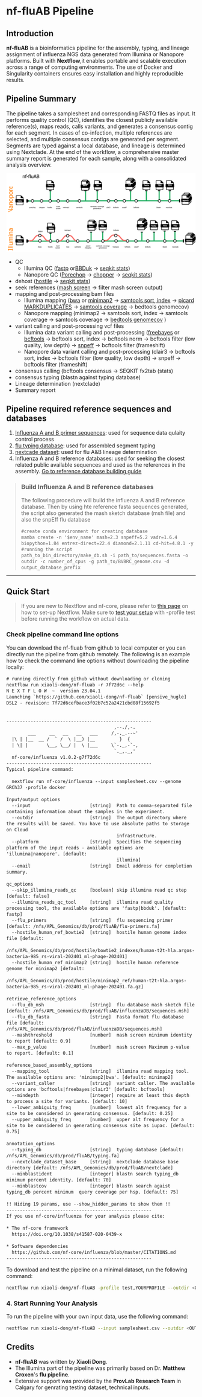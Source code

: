 # nf-fluAB Pipeline

## Introduction

**nf-fluAB** is a bioinformatics pipeline for the assembly, typing, and lineage assignment of influenza NGS data generated from Illumina or Nanopore platforms. Built with **Nextflow**,it enables portable and scalable execution across a range of computing environments. The use of Docker and Singularity containers ensures easy installation and highly reproducible results.


## Pipeline Summary
The pipeline takes a samplesheet and corresponding FASTQ files as input. It performs quality control (QC), identifies the closest publicly available reference(s), maps reads, calls variants, and generates a consensus contig for each segment. In cases of co-infection, multiple references are selected, and multiple consensus contigs are generated per segment. Segments are typed against a local database, and lineage is determined using Nextclade. At the end of the workflow, a comprehensive master summary report is generated for each sample, along with a consolidated analysis overview.

![Pipeline Diagram](assets/nf-fluab-drawio.svg)


* QC
  * Illumina QC ([fastp](https://github.com/OpenGene/fastp) or[BBDuk](https://jgi.doe.gov/data-and-tools/software-tools/bbtools/bb-tools-user-guide/bbduk-guide/) -> [seqkit stats](https://bioinf.shenwei.me/seqkit/usage/#stats))
  * Nanopore QC ([Porechop](https://github.com/rrwick/Porechop) -> [chopper](https://github.com/wdecoster/chopper) -> [seqkit stats](https://bioinf.shenwei.me/seqkit/usage/#stats))
* dehost ([hostile](https://github.com/bede/hostile) -> [seqkit stats](https://bioinf.shenwei.me/seqkit/usage/#stats))
* seek references ([mash screen](https://github.com/marbl/Mash) -> filter mash screen output)
* mapping and post-processing bam files
  * Illumina mapping ([bwa](https://github.com/lh3/bwa) or [minimap2](https://github.com/lh3/minimap2) -> [samtools sort, index](https://www.htslib.org/doc/samtools.html) -> [picard MARKDUPLICATES](https://broadinstitute.github.io/picard/command-line-overview.html#MarkDuplicates) -> [samtools coverage](https://www.htslib.org/doc/samtools-coverage.html) -> bedtools genomecov)
  * Nanopore mapping (minimap2 -> samtools sort, index -> samtools coverage -> samtools coverage -> [bedtools genomecov](https://bedtools.readthedocs.io/en/latest/content/overview.html) )
* variant calling and post-processing vcf files
  * Illumina data variant calling and post-processing ([freebayes](https://github.com/freebayes/freebayes) or [bcftools](https://samtools.github.io/bcftools/bcftools.html) -> bcftools sort, index -> bcftools norm -> bcftools filter (low quality, low depth) -> [snpeff](https://pcingola.github.io/SnpEff/) -> bcftools filter (frameshift)
  * Nanopore data variant calling and post-processing (clair3 -> bcftools sort, index -> bcftools filter (low quality, low depth) -> snpeff -> bcftools filter (frameshift)
* consensus calling (bcftools consensus -> SEQKIT fx2tab (stats) 
* consensus typing (blastn against typing database)
* Lineage determination (nextclade)
* Summary report

## Pipeline required reference sequences and databases
1. [Influenza A and B  primer sequences](assets/flu-primers.fa): used for sequence data qulaity control process
2. [flu typing database](assets/typing.fa): used for assembled segment typing 
3. [nextcade dataset](https://github.com/nextstrain/nextclade_data/tree/master/data/nextstrain/flu): used for flu A&B lineage determination
4. Influenza A and B reference databases: used for seeking the closest related public available sequences and used as the references in the assembly. [Go to reference database building guide](#build-influenza-a-and-b-reference-databases)

>### Build Influenza A and B reference databases
>The following procedure will build the influenza A and B reference database. Then by using hte reference fasta sequences generated, the script also generated the mash sketch database (msh file) and also the snpEff flu database
> ```
 >#create conda environment for creating database
 >mamba create -n '$env_name' mash=2.3 snpeff=5.2 vadr=1.6.4 biopython=1.84 entrez-direct=22.4 diamond=2.1.11 cd-hit=4.8.1 -y
 >#running the script
 >path_to_bin_directory/make_db.sh -i path_to/sequences.fasta -o outdir -c number_of_cpus -g path_to/BVBRC_genome.csv -d output_database_prefix
 >
 >```

---

## Quick Start
>If you are new to Nextflow and nf-core, please refer to [this page](https://nf-co.re/docs/usage/installation) on how to set-up Nextflow. Make sure to [test your setup](https://nf-co.re/docs/usage/introduction#how-to-run-a-pipeline) with -profile test before running the workflow on actual data.

### Check pipeline command line options
You can download the nf-fluab from github to local computer or you can directly run the pipeline from github remotely. The following is an example how to check the command line options without downloading the pipeline locally:

```
# running directly from github without downloading or cloning
nextflow run xiaoli-dong/nf-fluab -r 7f72d6c --help
N E X T F L O W  ~  version 23.04.1
Launching `https://github.com/xiaoli-dong/nf-fluab` [pensive_hugle] DSL2 - revision: 7f72d6cefbace3f02b7c52a2421cbd08f15692f5


------------------------------------------------------
                                        ,--./,-.
        ___     __   __   __   ___     /,-._.--~'
  |\ | |__  __ /  ` /  \ |__) |__         }  {
  | \| |       \__, \__/ |  \ |___     \`-._,-`-,
                                        `._,._,'
  nf-core/influenza v1.0.2-g7f72d6c
------------------------------------------------------
Typical pipeline command:

  nextflow run nf-core/influenza --input samplesheet.csv --genome GRCh37 -profile docker

Input/output options
  --input                      [string]  Path to comma-separated file containing information about the samples in the experiment.
  --outdir                     [string]  The output directory where the results will be saved. You have to use absolute paths to storage on Cloud 
                                         infrastructure. 
  --platform                   [string]  Specifies the sequencing platform of the input reads - available options are 'illumina|nanopore'. [default: 
                                         illumina] 
  --email                      [string]  Email address for completion summary.

qc_options
  --skip_illumina_reads_qc     [boolean] skip illumina read qc step [default: false]
  --illumina_reads_qc_tool     [string]  illumina read quality processing tool, the available options are 'fastp|bbduk'. [default: fastp]
  --flu_primers                [string]  flu sequencing primer [default: /nfs/APL_Genomics/db/prod/fluAB/flu-primers.fa]
  --hostile_human_ref_bowtie2  [string]  hostile human genome index file [default: 
                                         /nfs/APL_Genomics/db/prod/hostile/bowtie2_indexes/human-t2t-hla.argos-bacteria-985_rs-viral-202401_ml-phage-202401] 
  --hostile_human_ref_minimap2 [string]  hostile human reference genome for minimap2 [default: 
                                         /nfs/APL_Genomics/db/prod/hostile/minimap2_ref/human-t2t-hla.argos-bacteria-985_rs-viral-202401_ml-phage-202401.fa.gz] 

retrieve_reference_options
  --flu_db_msh                 [string]  flu database mash sketch file [default: /nfs/APL_Genomics/db/prod/fluAB/influenzaDB/sequences.msh]
  --flu_db_fasta               [string]  Fasta format flu database file [default: /nfs/APL_Genomics/db/prod/fluAB/influenzaDB/sequences.msh]
  --mashthreshold              [number]  mash screen minimum identity to report [default: 0.9]
  --max_p_value                [number]  mash screen Maximum p-value to report. [default: 0.1]

reference_based_assembly_options
  --mapping_tool               [string]  illumina read mapping tool. The available options are: 'minimap2|bwa'. [default: minimap2]
  --variant_caller             [string]  variant caller. The available options are 'bcftools|freebayes|clair3' [default: bcftools]
  --mindepth                   [integer] require at least this depth to process a site for variants. [default: 10]
  --lower_ambiguity_freq       [number]  lowest alt frequency for a site to be considered in generating consensus. [default: 0.25]
  --upper_ambiguity_freq       [number]  upper alt frequency for a site to be considered in generating consensus site as iupac. [default: 0.75]

annotation_options
  --typing_db                  [string]  typing database [default: /nfs/APL_Genomics/db/prod/fluAB/typing.fa]
  --nextclade_dataset_base     [string]  nextclade database base directory [default: /nfs/APL_Genomics/db/prod/fluAB/nextclade]
  --minblastident              [integer] blastn search typing_db minimum percent identity. [default: 70]
  --minblastcov                [integer] blastn search agaist typing_db percent minimum  query coverage per hsp. [default: 75]

!! Hiding 19 params, use --show_hidden_params to show them !!
------------------------------------------------------
If you use nf-core/influenza for your analysis please cite:

* The nf-core framework
  https://doi.org/10.1038/s41587-020-0439-x

* Software dependencies
  https://github.com/nf-core/influenza/blob/master/CITATIONS.md
------------------------------------------------------
```
To download and test the pipeline on a minimal dataset, run the following command:

```bash
nextflow run xiaoli-dong/nf-fluAB -profile test,YOURPROFILE --outdir <OUTDIR>
```

### 4. Start Running Your Analysis

To run the pipeline with your own input data, use the following command:

```bash
nextflow run xiaoli-dong/nf-fluAB --input samplesheet.csv --outdir <OUTDIR> -profile <docker/singularity/podman/shifter/charliecloud/conda/institute>
```
## Credits

- **nf-fluAB** was written by **Xiaoli Dong**.
- The Illumina part of the pipeline was primarily based on Dr. **Matthew Croxen**'s **flu pipeline**.
- Extensive support was provided by the **ProvLab Research Team** in Calgary for genrating testing dataset, technical inputs.
